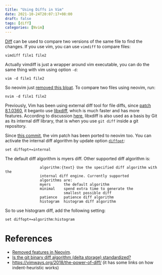 ```yaml
---
title: "Using Diffs in Vim"
date: 2021-10-24T20:07:17+08:00
draft: false
tags: [diff]
categories: [Nvim]
---
```


[Diff](https://man7.org/linux/man-pages/man1/diff.1.html) can be used to
compare two versions of the same file to find the changes. If you use vim, you
can use `vimdiff` to compare files:

<!--more-->

```
vimdiff file1 file2
```

Actually vimdiff is just a wrapper around vim executable, you can do the same
thing with vim using option `-d`:

```
vim -d file1 file2
```

So neovim just [removed this bloat](https://github.com/neovim/neovim/issues/1646#issue-51772204). To compare two files using neovim, run:

```
nvim -d file1 file2
```

Previously, Vim has been using external diff tool for file diffs, since [patch 8.1.0360](https://github.com/vim/vim/commit/e828b7621cf9065a3582be0c4dd1e0e846e335bf), it beganto use [libxdiff](http://www.xmailserver.org/xdiff-lib.html), which is much faster and has more features.
According to discussion [here](https://github.com/vim/vim/pull/2732#issue-307057869), libxdiff is also used as a
basis by Git as its internal diff library, that is when you use `git diff`
inside a git repository.

Since [this commit](https://github.com/neovim/neovim/commit/20620bae76deddd892df2d33f9e745efd5d8598b),
the vim patch has been ported to neovim too. You can activate the internal diff
algorithm by update option [`diffopt`](https://neovim.io/doc/user/options.html#'diffopt'):

```vim
set diffopt+=internal
```

The default diff algorithm is myers diff. Other supported diff algorithm is:

```
                algorithm:{text} Use the specified diff algorithm with the
                internal diff engine. Currently supported
                algorithms are:
                myers      the default algorithm
                minimal    spend extra time to generate the
                           smallest possible diff
                patience   patience diff algorithm
                histogram  histogram diff algorithm
```

So to use histogram diff, add the following setting:

```vim
set diffopt+=algorithm:histogram
```

# References

+ [Removed features in Neovim](https://neovim.io/doc/user/vim_diff.html#nvim-features-removed).
+ [Is the git binary diff algorithm (delta storage) standardized?](https://stackoverflow.com/q/9478023/6064933)
+ https://vimways.org/2018/the-power-of-diff/ (it has some links on how indent-heuristic works)
